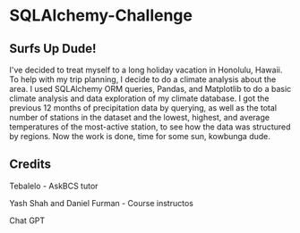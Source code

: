 # SQLAlchemy-Challenge
## Surfs Up Dude!

I've decided to treat myself to a long holiday vacation in Honolulu, Hawaii. To help with my trip planning, I decide to do a climate analysis about the area. I used SQLAlchemy ORM queries, Pandas, and Matplotlib to do a basic climate analysis and data exploration of my climate database.  I got the previous 12 months of precipitation data by querying, as well as the total number of stations in the dataset and the lowest, highest, and average temperatures of the most-active station, to see how the data was structured by regions. Now the work is done, time for some sun, kowbunga dude.

## Credits
Tebalelo - AskBCS tutor

Yash Shah and Daniel Furman - Course instructos

Chat GPT
